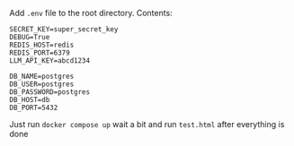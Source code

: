 Add ``.env`` file to the root directory. Contents:
```
SECRET_KEY=super_secret_key
DEBUG=True
REDIS_HOST=redis
REDIS_PORT=6379
LLM_API_KEY=abcd1234

DB_NAME=postgres
DB_USER=postgres
DB_PASSWORD=postgres
DB_HOST=db
DB_PORT=5432
```
Just run ``docker compose up``
wait a bit and run ``test.html`` after everything is done
